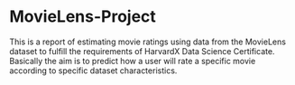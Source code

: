 # MovieLens-Project

This is a report of estimating movie ratings using data from the MovieLens dataset to fulfill   the requirements of HarvardX Data Science Certificate. Basically the aim is to predict how a user will rate a specific movie according to specific dataset characteristics.
